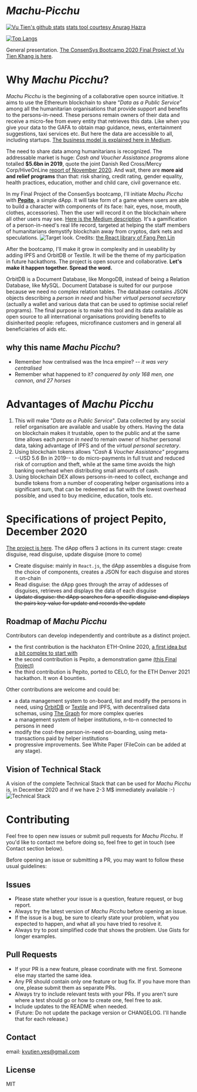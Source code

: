 # _Machu-Picchu_
[![Vu Tien's github stats](https://github-readme-stats.vercel.app/api?username=kvutien)](https://github.com/anuraghazra/github-readme-stats) [stats tool courtesy Anurag Hazra](https://github.com/anuraghazra/github-readme-stats)

[![Top Langs](https://github-readme-stats.vercel.app/api/top-langs/?username=kvutien)](https://github.com/anuraghazra/github-readme-stats)

General presentation. [The ConsenSys Bootcamp 2020 Final Project of Vu Tien Khang is here](https://github.com/kvutien/Machu-Picchu/tree/main/Pepito).

# Why _Machu Picchu_?
_Machu Picchu_ is the beginning of a collaborative open source initiative. It aims to use the Ethereum blockchain to share “_Data as a Public Service_” among all the humanitarian organisations that provide support and benefits to the persons-in-need. These persons remain owners of their data and receive a micro-fee from every entity that retrieves this data. Like when you give your data to the GAFA to obtain map guidance, news, entertainment suggestions, taxi services etc. But here the data are accessible to all, including startups. [The business model is explained here in Medium](https://kvutien-yes.medium.com/machu-picchu-how-the-blockchain-can-help-persons-in-need-8396820d13d1).

The need to share data among humanitarians is recognized. The addressable market is huge: _Cash and Voucher Assistance programs_ alone totalled **$5.6bn in 2019**, quote the joint Danish Red Cross/Mercy Corp/HiveOnLine [report of November 2020](https://www.hivenetwork.online/blockchain-for-good/). And wait, there are **more aid  and relief programs** than that: risk sharing, credit rating, gender equality, health practices, education, mother and child care, civil governance etc.

In my Final Project of the ConsenSys bootcamp, I'll initiate _Machu Picchu_ with [**Pepito**](https://github.com/kvutien/Machu-Picchu/tree/main/Pepito), a simple dApp. It will take form of a game where users are able to build a character with components of its face: hair, eyes, nose, mouth, clothes, accessories). Then the user will record it on the blockchain where all other users may see. [Here is the Medium description](https://kvutien-yes.medium.com/machu-picchu-why-should-humanitarian-organizations-be-interested-in-using-blockchain-360bbfcb88f5). It's a gamification of a person-in-need's real life record, targeted at helping the staff members of humanitarians demystify blockchain away from cryptos, dark nets and speculations.
![Target look](https://github.com/kvutien/Machu-Picchu/blob/main/20201128%20Avatars.jpeg). Credits: [the React library of Fang Pen Lin](https://github.com/fangpenlin/avataaars)

After the bootcamp, I'll make it grow in complexity and in useability by adding IPFS and OrbitDB or Textile. It will be the theme of my participation in future hackathons. The project is open source and collaborative. **Let's make it happen together. Spread the word.**

OrbitDB is a Document Database, like MongoDB, instead of being a Relation Database, like MySQL. Document Database is suited for our purpose because we need no complex relation tables. The database contains JSON objects describing a _person in need_ and his/her _virtual personal secretary_ (actually a wallet and various data that can be used to optimise social relief programs). The final purpose is to make this tool and its data available as open source to all international organisations providing benefits to disinherited people: refugees, microfinance customers and in general all beneficiairies of aids etc. 

## why this name _Machu Picchu_?
* Remember how centralised was the Inca empire? -- _it was very centralised_
* Remember what happened to it? _conquered by only 168 men, one cannon, and 27 horses_

# Advantages of _Machu Picchu_
1. This will make "_Data as a Public Service_". Data collected by any social relief organisation are available and usable by others. Having the data on blockchain makes it trustable, open to the public and at the same time allows each _person in need_ to remain owner of his/her personal data, taking advantage of IPFS and of the _virtual personal secretary_.
2. Using blockchain tokens allows *"Cash & Voucher Assistance"* programs --USD 5.6 Bn in 2019-- to do micro-payments in full trust and reduced risk of corruption and theft, while at the same time avoids the high banking overhead when distributing small amounts of cash.
3. Using blockchain DEX allows persons-in-need to collect, exchange and bundle tokens from a number of cooperating helper organisations into a significant sum, that can be redeemed as fiat with the lowest overhead possible, and used to buy medicine, education, tools etc.

# Specifications of project Pepito, December 2020
[The project is here](https://github.com/kvutien/Machu-Picchu/tree/main/Pepito). 
The dApp offers 3 actions in its current stage: create disguise, read disguise, update disguise (more to come)
* Create disguise: mainly in `React.js`, the dApp assembles a disguise from the choice of components, creates a JSON for each disguise and stores it on-chain
* Read disguise: the dApp goes through the array of addesses of disguises, retrieves and displays the data of each disguise
* ~~Update disguise: the dApp searches for a specific disguise and displays the pairs key-value for update and records the update~~
## Roadmap of _Machu Picchu_
Contributors can develop independently and contribute as a distinct project.
* the first contribution is the hackhaton ETH-Online 2020, [a first idea but a bit complex to start with](https://github.com/Machu-Pichu/hackathon/)
* the second contribution is Pepito, a demonstration game [(this Final Project)](./Pepito)
* the third contribution is Pepito, ported to CELO, for the ETH Denver 2021 hackathon. It won 4 bounties.

Other contributions are welcome and could be:
* a data management system to on-board, list and modify the persons in need, using [OrbitDB](https://orbitdb.org/) or [Textile](https://textile.io/) and IPFS, with decentralised data schemas, using [The Graph](https://thegraph.com/) for more complex queries
* a management system of helper institutions, n-to-n connected to persons in need
* modify the cost-free person-in-need on-boarding, using meta-transactions paid by helper institutions
* progressive improvements. See White Paper (FileCoin can be added at any stage).
## Vision of Technical Stack
A vision of the complete Technical Stack that can be used for _Machu Picchu_ is, in December 2020 and if we have 2-3 M$ immediately available :-)
![Technical Stack](./20201029%20Machu%20Picchu%20Tech%20Stack.png)

# Contributing
Feel free to open new issues or submit pull requests for _Machu Picchu_. If you'd like to contact me before doing so, feel free to get in touch (see Contact section below).

Before opening an issue or submitting a PR, you may want to follow these usual guidelines:
## Issues
*   Please state whether your issue is a question, feature request, or bug report.
*   Always try the latest version of _Machu Picchu_ before opening an issue.
*   If the issue is a bug, be sure to clearly state your problem, what you expected to happen, and what all you have tried to resolve it.
*   Always try to post simplified code that shows the problem. Use Gists for longer examples.

## Pull Requests
*   If your PR is a new feature, please coordinate with me first. Someone else may started the same idea.
*   Any PR should contain only one feature or bug fix. If you have more than one, please submit them as separate PRs.
*   Always try to include relevant tests with your PRs. If you aren't sure where a test should go or how to create one, feel free to ask.
*   Include updates to the README when needed.
*   (Future: Do not update the package version or CHANGELOG. I'll handle that for each release.)

## Contact
email: kvutien.yes@gmail.com

## License
MIT
